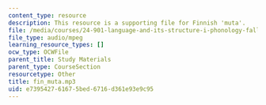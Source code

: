```yaml
---
content_type: resource
description: This resource is a supporting file for Finnish 'muta'.
file: /media/courses/24-901-language-and-its-structure-i-phonology-fall-2010/e739542761675bed6716d361e93e9c95_fin_muta.mp3
file_type: audio/mpeg
learning_resource_types: []
ocw_type: OCWFile
parent_title: Study Materials
parent_type: CourseSection
resourcetype: Other
title: fin_muta.mp3
uid: e7395427-6167-5bed-6716-d361e93e9c95
---
```

